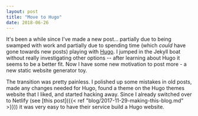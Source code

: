 ```yaml
---
layout: post
title: "Move to Hugo"
date: 2018-06-26
---
```


It's been a while since I've made a new post... partially due to being
swamped with work and partially due to spending time (which _could_
have gone towards new posts) playing with
[Hugo](https://gohugo.io/). I jumped in the Jekyll boat without really
investigating other options -- after learning about Hugo it seems to
be a better fit. Now I have some new motivation to post more - a new
static website generator toy.

The transition was pretty painless. I polished up some mistakes in old
posts, made any changes needed for Hugo, found a theme on the Hugo
themes website that I liked, and started hacking away. Since I already
switched over to Netlify (see [this post]({{< ref
"blog/2017-11-29-making-this-blog.md" >}})) it was very easy to have
their service build a Hugo website.
